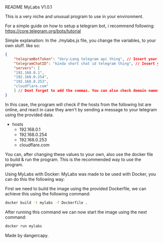README MyLabs V1.0.1

This is a very niche and unusual program to use in your environment.

For a simple guide on how to setup a telegram bot, i recommend following:
https://core.telegram.org/bots/tutorial

Simple explanation:
    In the ./mylabs.js file, you change the variables, to your own stuff. like so:
```json
{
    "telegramBotToken": "Very-Long telegram api thing", // Insert your Telegram Bot Token over here.
    "telegramChatID": "kinda short chat id telegram thing", // Insert your Telegram Chat Api of the chat/groupchat with your bot.
    "servers": [ 
    "192.168.0.1",
    "192.168.0.254",
    "192.168.0.253",
    "cloudflare.com"
    ] // Dont forget to add the commas. You can also check domain names.
}
```
In this case, the program will check if the hosts from the following list are online, and react in case they aren't by sending a message to your telegram using the provided data.

* hosts
    * 192.168.0.1
    * 192.168.0.254
    * 192.168.0.253
    * cloudflare.com

You can, after changing these values to your own, also use the docker file to build & run the program. This is the recommended way to use the program.

Using MyLabs with Docker:
MyLabs was made to be used with Docker, you can do this the following way:

First we need to build the image using the provided Dockerfile, we can achieve this using the following command:
```bash
docker build -t mylabs -f Dockerfile .
```
After running this command we can now start the image using the next command:
```bash
docker run mylabs
```
Made by dangercapy.